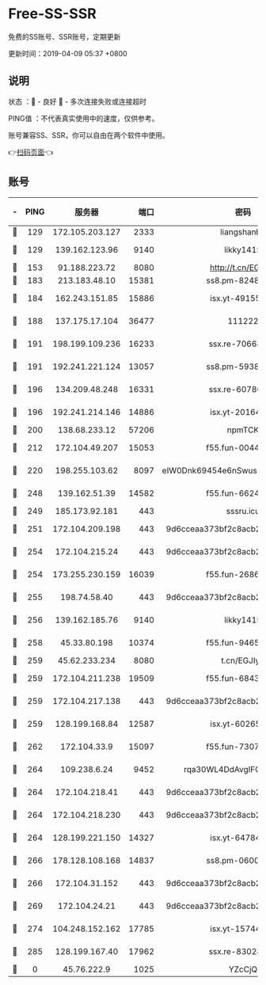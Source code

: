 # Free-SS-SSR

免费的SS账号、SSR账号，定期更新

更新时间：2019-04-09 05:37 +0800

## 说明

状态     ：🙂 - 良好 🙁 - 多次连接失败或连接超时

PING值   ：不代表真实使用中的速度，仅供参考。

账号兼容SS、SSR，你可以自由在两个软件中使用。

👉[扫码页面](https://liesauer.github.io/Free-SS-SSR/)👈

## 账号

|-|PING|服务器|端口|密码|加密方式|区域|
|:----:|:----:|:-----:|-----:|:----:|:----:|:----:|
|🙂|129|172.105.203.127|2333|liangshanbo|chacha20|JP|
|🙂|129|139.162.123.96|9140|likky1415|aes-256-cfb|JP|
|🙂|153|91.188.223.72|8080|http://t.cn/EGJIyrl|rc4-md5|RU|
|🙂|183|213.183.48.10|15381|ss8.pm-82487575|rc4-md5|RU|
|🙂|184|162.243.151.85|15886|isx.yt-49155174|aes-256-cfb|US|
|🙂|188|137.175.17.104|36477|111222|aes-256-cfb|CN|
|🙂|191|198.199.109.236|16233|ssx.re-70668248|aes-256-cfb|US|
|🙂|191|192.241.221.124|13057|ss8.pm-59380091|aes-256-cfb|US|
|🙂|196|134.209.48.248|16331|ssx.re-60780251|aes-256-cfb|US|
|🙂|196|192.241.214.146|14886|isx.yt-20164849|aes-256-cfb|US|
|🙂|200|138.68.233.12|57206|npmTCK|rc4-md5|US|
|🙂|212|172.104.49.207|15053|f55.fun-00442983|aes-256-cfb|SG|
|🙂|220|198.255.103.62|8097|eIW0Dnk69454e6nSwuspv9DmS201tQ0D|aes-256-cfb|US|
|🙂|248|139.162.51.39|14582|f55.fun-66240156|aes-256-cfb|SG|
|🙂|249|185.173.92.181|443|sssru.icu|rc4-md5|RU|
|🙂|251|172.104.209.198|443|9d6cceaa373bf2c8acb22e60b6a58be6|aes-256-cfb|US|
|🙂|254|172.104.215.24|443|9d6cceaa373bf2c8acb22e60b6a58be6|aes-256-cfb|US|
|🙂|254|173.255.230.159|16039|f55.fun-26864065|aes-256-cfb|US|
|🙂|255|198.74.58.40|443|9d6cceaa373bf2c8acb22e60b6a58be6|aes-256-cfb|US|
|🙂|256|139.162.185.76|9140|likky1415|aes-256-cfb|DE|
|🙂|258|45.33.80.198|10374|f55.fun-94658580|aes-256-cfb|US|
|🙂|259|45.62.233.234|8080|t.cn/EGJIyrl|rc4-md5|CA|
|🙂|259|172.104.211.238|19509|f55.fun-68433460|aes-256-cfb|US|
|🙂|259|172.104.217.138|443|9d6cceaa373bf2c8acb22e60b6a58be6|aes-256-cfb|US|
|🙂|259|128.199.168.84|12587|isx.yt-60265263|aes-256-cfb|SG|
|🙂|262|172.104.33.9|15097|f55.fun-73077519|aes-256-cfb|SG|
|🙂|264|109.238.6.24|9452|rqa30WL4DdAvgIFG6Fs3znzTa|aes-256-cfb|FR|
|🙂|264|172.104.218.41|443|9d6cceaa373bf2c8acb22e60b6a58be6|aes-256-cfb|US|
|🙂|264|172.104.218.230|443|9d6cceaa373bf2c8acb22e60b6a58be6|aes-256-cfb|US|
|🙂|264|128.199.221.150|14327|isx.yt-64784578|aes-256-cfb|SG|
|🙂|266|178.128.108.168|14837|ss8.pm-06000886|aes-256-cfb|SG|
|🙂|266|172.104.31.152|443|9d6cceaa373bf2c8acb22e60b6a58be6|aes-256-cfb|US|
|🙂|269|172.104.24.21|443|9d6cceaa373bf2c8acb22e60b6a58be6|aes-256-cfb|US|
|🙂|274|104.248.152.162|17785|isx.yt-15744802|aes-256-cfb|SG|
|🙂|285|128.199.167.40|17962|ssx.re-83028997|aes-256-cfb|SG|
|🙁|0|45.76.222.9|1025|YZcCjQ|rc4-md5|JP|
